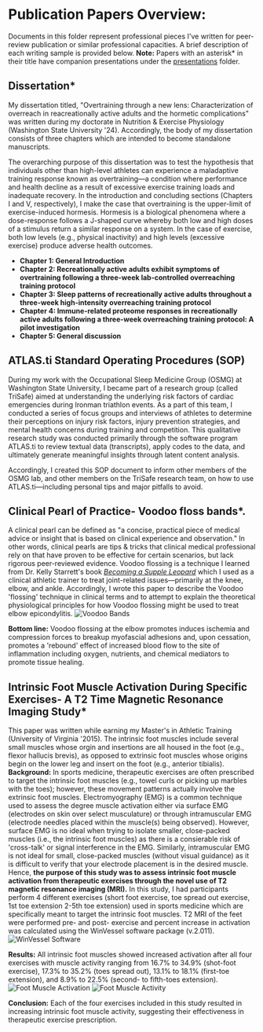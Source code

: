 # Publication Papers Overview:

Documents in this folder represent professional pieces I've written for peer-review publication or similar professional capacities. A brief description of each writing sample is provided below. 
**Note:** Papers with an asterisk* in their title have companion presentations under the [presentations](https://github.com/Tom-Gooding/Portfolio/tree/451d9f4c3007eec43b586d4eb52592a2314ba8ff/Writing%20Samples/Presentations) folder. 

## Dissertation*
My dissertation titled, "Overtraining through a new lens: Characterization of overreach in reacreationally active adults and the hormetic complications" was written during my doctorate in Nutrition & Exercise Physiology (Washington State University '24). Accordingly, the body of my dissertation consists of three chapters which are intended to become standalone manuscripts.

The overarching purpose of this dissertation was to test the hypothesis that individuals other than high-level athletes can experience a maladaptive training response known as overtraining—a condition where performance and health decline as a result of excessive exercise training loads and inadequate recovery. In the introduction and concluding sections (Chapters I and V, respectively), I make the case that overtraining is the upper-limit of exercise-induced hormesis. Hormesis is a biological phenomena where a dose-response follows a J-shaped curve whereby both low and high doses of a stimulus return a similar response on a system. In the case of exercise, both low levels (e.g., physical inactivity) and high levels (excessive exercise) produce adverse health outcomes. 

- **Chapter 1: General Introduction**
- **Chapter 2: Recreationally active adults exhibit symptoms of overtraining following a three-week lab-controlled overreaching training protocol**
- **Chapter 3: Sleep patterns of recreationally active adults throughout a three-week high-intensity overreaching training protocol**
- **Chapter 4: Immune-related proteome responses in recreationally active adults following a three-week overreaching training protocol: A pilot investigation**
- **Chapter 5: General discussion**

## ATLAS.ti Standard Operating Procedures (SOP)
During my work with the Occupational Sleep Medicine Group (OSMG) at Washington State University, I became part of a research group (called TriSafe) aimed at understanding the underlying risk factors of cardiac emergencies during Ironman triathlon events. As a part of this team, I conducted a series of focus groups and interviews of athletes to determine their perceptions on injury risk factors, injury prevention strategies, and mental health concerns during training and competition. This qualitative research study was conducted primarily through the software program ATLAS.ti to review textual data (transcripts), apply codes to the data, and ultimately generate meaningful insights through latent content analysis.

Accordingly, I created this SOP document to inform other members of the OSMG lab, and other members on the TriSafe research team, on how to use ATLAS.ti—including personal tips and major pitfalls to avoid.

## Clinical Pearl of Practice- Voodoo floss bands*. 
A clinical pearl can be defined as "a concise, practical piece of medical advice or insight that is based on clinical experience and observation." In other words, clinical pearls are tips & tricks that clinical medical professional rely on that have proven to be effective for certain scenarios, but lack rigorous peer-reviewed evidence. Voodoo flossing is a technique I learned from Dr. Kelly Starrett's book [*Becoming a Supple Leopard*](https://thereadystate.com/product/becoming-a-supple-leopard-2nd-edition/) which I used as a clinical athletic trainer to treat joint-related issues—primarily at the knee, elbow, and ankle. Accordingly, I wrote this paper to describe the Voodoo 'flossing' technique in clinical terms and to attempt to explain the theoretical physiological principles for how Voodoo flossing might be used to treat elbow epicondylitis. 
![Voodoo Bands](https://raw.githubusercontent.com/Tom-Gooding/Portfolio/main/Writing%20Samples/samples_figures/voodoo_band.png)

**Bottom line:** Voodoo flossing at the elbow promotes induces ischemia and compression forces to breakup myofascial adhesions and, upon cessation, promotes a 'rebound' effect of increased blood flow to the site of inflammation including oxygen, nutrients, and chemical mediators to promote tissue healing. 

## Intrinsic Foot Muscle Activation During Specific Exercises- A T2 Time Magnetic Resonance Imaging Study*
This paper was written while earning my Master's in Athletic Training (University of Virginia '2015). The intrinsic foot muscles include several small muscles whose orgin and insertions are all housed in the foot (e.g., flexor hallucis brevis), as opposed to extrinsic foot muscles whose origins begin on the lower leg and insert on the foot (e.g., anterior tibialis). 
**Background:** In sports medicine, therapeutic exercises are often prescribed to target the intrinsic foot muscles (e.g., towel curls or picking up marbles with the toes); however, these movement patterns actually involve the extrinsic foot muscles. Electromyography (EMG) is a common technique used to assess the degree muscle activation either via surface EMG (electrodes on skin over select musculature) or through intramuscular EMG (electrode needles placed within the muscle(s) being observed). However, surface EMG is no ideal when trying to isolate smaller, close-packed muscles (i.e., the intrinsic foot muscles) as there is a consierable risk of 'cross-talk' or signal interference in the EMG. Similarly, intramuscular EMG is not ideal for small, close-packed muscles (without visual guidance) as it is difficult to verify that your electrode placement is in the desired muscle. Hence, **the purpose of this study was to assess intrinsic foot muscle activation from therapeutic exercises through the novel use of T2 magnetic resonance imaging (MRI).** In this study, I had participants perform 4 different exercises (short foot exercise, toe spread out exercise, 1st toe extension 2-5th toe extension) used in sports medicine which are specifically meant to target the intrinsic foot muscles. T2 MRI of the feet were performed pre- and post- exercise and percent increase in activation was calculated using the WinVessel software package (v.2.011). 
![WinVessel Software](https://raw.githubusercontent.com/Tom-Gooding/Portfolio/main/Writing%20Samples/samples_figures/WinVessel_demo.png)

**Results:** All intrinsic foot muscles showed increased activation after all four exercises with muscle activity ranging from 16.7% to 34.9% (shot-foot exercise), 17.3% to 35.2% (toes spread out), 13.1% to 18.1% (first-toe extension), and 8.9% to 22.5% (second- to fifth-toes extension). 
![Foot Muscle Activation](https://raw.githubusercontent.com/Tom-Gooding/Portfolio/main/Writing%20Samples/samples_figures/foot_muscle_activation.png) 
![Foot Muscle Activity](https://raw.githubusercontent.com/Tom-Gooding/Portfolio/main/Writing%20Samples/samples_figures/foot_muscle_activity.png)

**Conclusion:** Each of the four exercises included in this study resulted in increasing intrinsic foot muscle activity, suggesting their effectiveness in therapeutic exercise prescription. 







